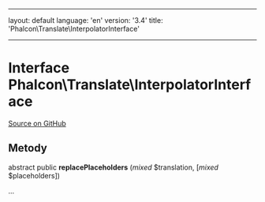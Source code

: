 * * *

layout: default language: 'en' version: '3.4' title: 'Phalcon\Translate\InterpolatorInterface'

* * *

# Interface **Phalcon\Translate\InterpolatorInterface**

<a href="https://github.com/phalcon/cphalcon/tree/v3.4.0/phalcon/translate/interpolatorinterface.zep" class="btn btn-default btn-sm">Source on GitHub</a>

## Metody

abstract public **replacePlaceholders** (*mixed* $translation, [*mixed* $placeholders])

...